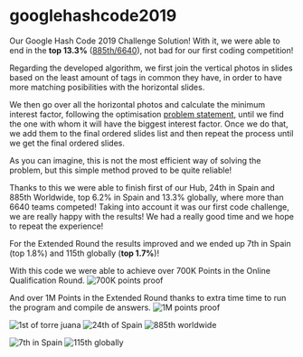 # googlehashcode2019
Our Google Hash Code 2019 Challenge Solution! With it, we were able to end in the **top 13.3%** ([885th/6640](https://codingcompetitions.withgoogle.com/hashcode/archive/2019)), not bad for our first coding competition!

Regarding the developed algorithm, we first join the vertical photos in slides based on the least amount of tags in common they have, in order to have more matching posibilities with the horizontal slides.

We then go over all the horizontal photos and calculate the minimum interest factor, following the optimisation [problem statement](https://github.com/izadiegizabal/googlehashcode2019/blob/master/photo_slideshow.pdf), until we find the one with whom it will have the biggest interest factor. Once we do that, we add them to the final ordered slides list and then repeat the process until we get the final ordered slides.

As you can imagine, this is not the most efficient way of solving the problem, but this simple method proved to be quite reliable!

Thanks to this we were able to finish first of our Hub, 24th in Spain and 885th Worldwide, top 6.2% in Spain and 13.3% globally, where more than 6640 teams competed! Taking into account it was our first code challenge, we are really happy with the results! We had a really good time and we hope to repeat the experience!

For the Extended Round the results improved and we ended up 7th in Spain (top 1.8%) and 115th globally (**top 1.7%**)!

With this code we were able to achieve over 700K Points in the Online Qualification Round.
![700K points proof](https://i.imgur.com/WJGTtM2.png)

And over 1M Points in the Extended Round thanks to extra time time to run the program and compile de answers.
![1M points proof](https://i.imgur.com/LChP0yx.png)

![1st of torre juana](https://i.imgur.com/LvCJdo4.png)
![24th of Spain](https://i.imgur.com/iUN5U4j.png)
![885th worldwide](https://i.imgur.com/CLiBUC9.png)

![7th in Spain](https://i.imgur.com/gRd7Fiq.png)
![115th globally](https://i.imgur.com/js3e2KS.png)
